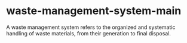 # waste-management-system-main
A waste management system refers to the organized and systematic handling of waste materials, from their generation to final disposal.
